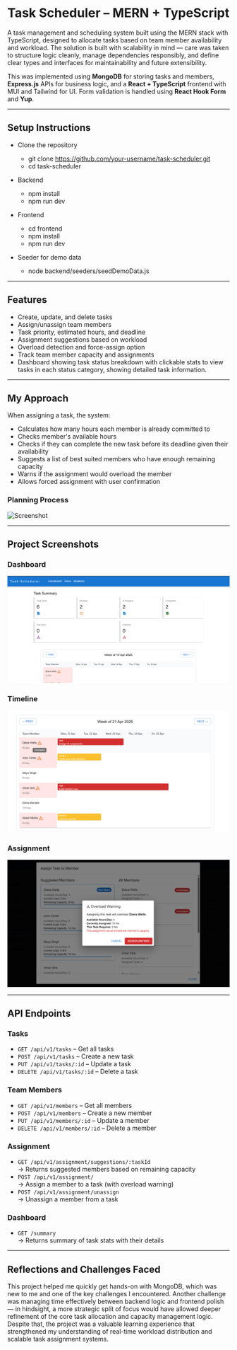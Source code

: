 # Task Scheduler – MERN + TypeScript

A task management and scheduling system built using the MERN stack with TypeScript, designed to allocate tasks based on team member availability and workload. The solution is built with scalability in mind — care was taken to structure logic cleanly, manage dependencies responsibly, and define clear types and interfaces for maintainability and future extensibility.

This was implemented using **MongoDB** for storing tasks and members, **Express.js** APIs for business logic, and a **React + TypeScript** frontend with MUI and Tailwind for UI. Form validation is handled using **React Hook Form** and **Yup**.

---

## Setup Instructions

- Clone the repository
    - git clone https://github.com/your-username/task-scheduler.git
    - cd task-scheduler

- Backend
    - npm install
    - npm run dev

- Frontend
    - cd frontend
    - npm install
    - npm run dev

- Seeder for demo data
    - node backend/seeders/seedDemoData.js

---

## Features

- Create, update, and delete tasks
- Assign/unassign team members
- Task priority, estimated hours, and deadline
- Assignment suggestions based on workload
- Overload detection and force-assign option
- Track team member capacity and assignments
- Dashboard showing task status breakdown with clickable stats to view tasks in each status category, showing detailed task information.

---

## My Approach

When assigning a task, the system:

- Calculates how many hours each member is already committed to
- Checks member's available hours
- Checks if they can complete the new task before its deadline given their availability
- Suggests a list of best suited members who have enough remaining capacity
- Warns if the assignment would overload the member
- Allows forced assignment with user confirmation

### Planning Process

![Screenshot](screenshots\project_planning.png)


---

## Project Screenshots

### Dashboard
![Screenshot](screenshots\dashboard.png)
### Timeline
![Screenshot](screenshots\timeline.png)
### Assignment 
![Screenshot](screenshots\assignment.png)

---

##  API Endpoints

### Tasks
- `GET /api/v1/tasks` – Get all tasks  
- `POST /api/v1/tasks` – Create a new task  
- `PUT /api/v1/tasks/:id` – Update a task  
- `DELETE /api/v1/tasks/:id` – Delete a task  

### Team Members
- `GET /api/v1/members` – Get all members  
- `POST /api/v1/members` – Create a new member  
- `PUT /api/v1/members/:id` – Update a member  
- `DELETE /api/v1/members/:id` – Delete a member  

### Assignment
- `GET /api/v1/assignment/suggestions/:taskId`  
  → Returns suggested members based on remaining capacity  
- `POST /api/v1/assignment/`  
  → Assign a member to a task (with overload warning)  
- `POST /api/v1/assignment/unassign`  
  → Unassign a member from a task

### Dashboard
- `GET /summary`  
  → Returns summary of task stats with their details

---

## Reflections and Challenges Faced

This project helped me quickly get hands-on with MongoDB, which was new to me and one of the key challenges I encountered. Another challenge was managing time effectively between backend logic and frontend polish — in hindsight, a more strategic split of focus would have allowed deeper refinement of the core task allocation and capacity management logic. Despite that, the project was a valuable learning experience that strengthened my understanding of real-time workload distribution and scalable task assignment systems.

